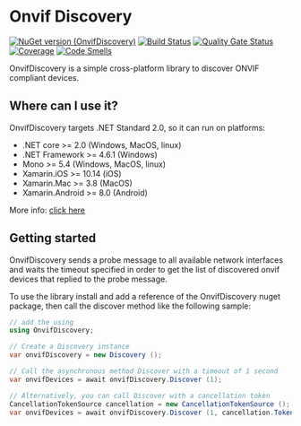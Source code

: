 # Onvif Discovery

[![NuGet version (OnvifDiscovery)](https://img.shields.io/nuget/v/OnvifDiscovery.svg?style=flat-square)](https://www.nuget.org/packages/OnvifDiscovery/) [![Build Status](https://dev.azure.com/vmaeg/onvif-discovery/_apis/build/status/vmartos.onvif-discovery?branchName=master)](https://dev.azure.com/vmaeg/onvif-discovery/_build/latest?definitionId=2&branchName=master)
[![Quality Gate Status](https://sonarcloud.io/api/project_badges/measure?project=vmartos_OnvifSharp&metric=alert_status)](https://sonarcloud.io/dashboard?id=vmartos_OnvifSharp)
[![Coverage](https://sonarcloud.io/api/project_badges/measure?project=vmartos_OnvifSharp&metric=coverage)](https://sonarcloud.io/dashboard?id=vmartos_OnvifSharp)
[![Code Smells](https://sonarcloud.io/api/project_badges/measure?project=vmartos_OnvifSharp&metric=code_smells)](https://sonarcloud.io/dashboard?id=vmartos_OnvifSharp)


OnvifDiscovery is a simple cross-platform library to discover ONVIF compliant devices.

## Where can I use it?

OnvifDiscovery targets .NET Standard 2.0, so it can run on platforms:

* .NET core >= 2.0 (Windows, MacOS, linux)
* .NET Framework >= 4.6.1 (Windows)
* Mono >= 5.4 (Windows, MacOS, linux)
* Xamarin.iOS >= 10.14 (iOS)
* Xamarin.Mac >= 3.8 (MacOS)
* Xamarin.Android >= 8.0 (Android)

More info: [click here](https://docs.microsoft.com/es-es/dotnet/standard/net-standard)


## Getting started

OnvifDiscovery sends a probe message to all available network interfaces and waits the timeout specified in order to get the list of discovered onvif devices that replied to the probe message.

To use the library install and add a reference of the OnvifDiscovery nuget package, then call the discover method like the following sample:

```cs
// add the using
using OnvifDiscovery;

// Create a Discovery instance
var onvifDiscovery = new Discovery ();

// Call the asynchronous method Discover with a timeout of 1 second
var onvifDevices = await onvifDiscovery.Discover (1);

// Alternatively, you can call Discover with a cancellation token
CancellationTokenSource cancellation = new CancellationTokenSource ();
var onvifDevices = await onvifDiscovery.Discover (1, cancellation.Token);
```
